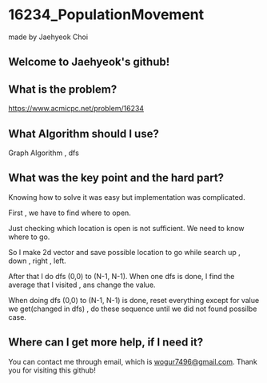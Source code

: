 # 16234_PopulationMovement

made by Jaehyeok Choi

## Welcome to Jaehyeok's github!

## What is the problem?

https://www.acmicpc.net/problem/16234

## What Algorithm should I use?

Graph Algorithm , dfs

## What was the key point and the hard part?

Knowing how to solve it was easy but implementation was complicated.

First , we have to find where to open.

Just checking which location is open is not sufficient. We need to know where to go.

So I make 2d vector and save possible location to go while search up , down , right , left.

After that I do dfs (0,0) to (N-1, N-1). When one dfs is done, I find the average that I visited , ans change the value.

When doing dfs (0,0) to (N-1, N-1) is done, reset everything except for value we get(changed in dfs) , do these sequence until we did not found possilbe case.



## Where can I get more help, if I need it?

You can contact me through email, which is wogur7496@gmail.com.
Thank you for visiting this github!
